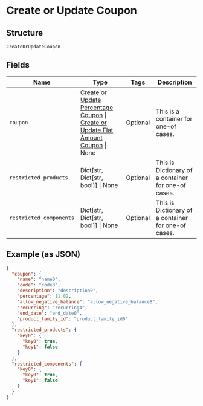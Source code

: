 
# Create or Update Coupon

## Structure

`CreateOrUpdateCoupon`

## Fields

| Name | Type | Tags | Description |
|  --- | --- | --- | --- |
| `coupon` | [Create or Update Percentage Coupon](../../doc/models/create-or-update-percentage-coupon.md) \| [Create or Update Flat Amount Coupon](../../doc/models/create-or-update-flat-amount-coupon.md) \| None | Optional | This is a container for one-of cases. |
| `restricted_products` | Dict[str, Dict[str, bool]] \| None | Optional | This is Dictionary of a container for one-of cases. |
| `restricted_components` | Dict[str, Dict[str, bool]] \| None | Optional | This is Dictionary of a container for one-of cases. |

## Example (as JSON)

```json
{
  "coupon": {
    "name": "name0",
    "code": "code8",
    "description": "description0",
    "percentage": 11.02,
    "allow_negative_balance": "allow_negative_balance8",
    "recurring": "recurring4",
    "end_date": "end_date0",
    "product_family_id": "product_family_id6"
  },
  "restricted_products": {
    "key0": {
      "key0": true,
      "key1": false
    }
  },
  "restricted_components": {
    "key0": {
      "key0": true,
      "key1": false
    }
  }
}
```

